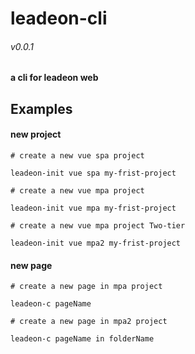 # leadeon-cli
###### v0.0.1

#### a cli for leadeon web

## Examples


#### new project
    # create a new vue spa project

    leadeon-init vue spa my-frist-project

    # create a new vue mpa project

    leadeon-init vue mpa my-frist-project

    # create a new vue mpa project Two-tier

    leadeon-init vue mpa2 my-frist-project

#### new page

    # create a new page in mpa project

    leadeon-c pageName

    # create a new page in mpa2 project

    leadeon-c pageName in folderName

